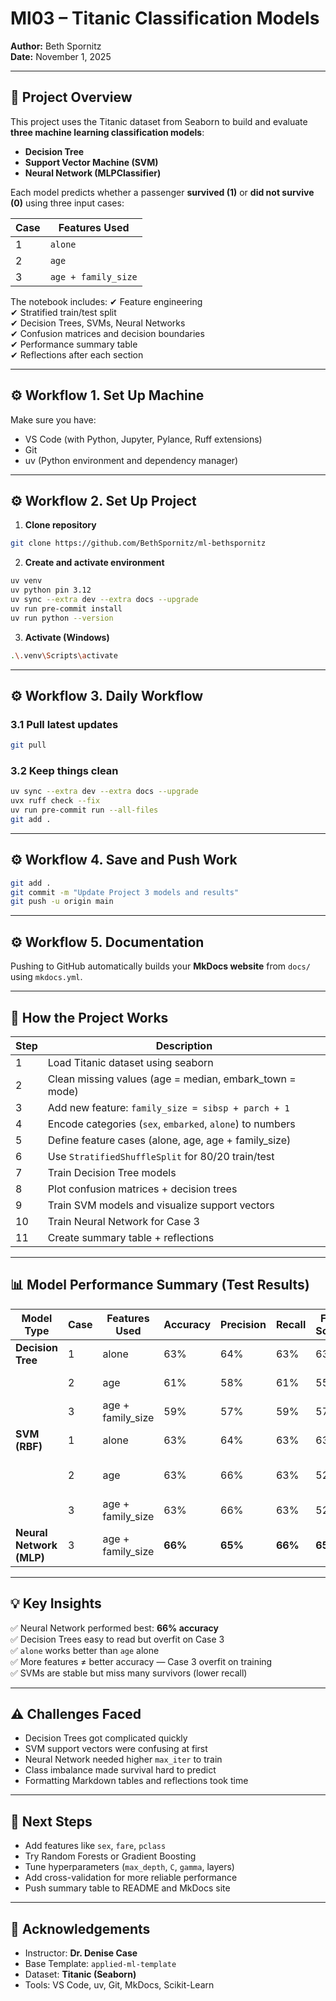 # Ml03 – Titanic Classification Models

**Author:** Beth Spornitz  
**Date:** November 1,  2025  

---

## 🎯 Project Overview

This project uses the Titanic dataset from Seaborn to build and evaluate **three machine learning classification models**:

- **Decision Tree**
- **Support Vector Machine (SVM)**
- **Neural Network (MLPClassifier)**

Each model predicts whether a passenger **survived (1)** or **did not survive (0)** using three input cases:

| Case | Features Used |
|------|----------------|
| 1    | `alone` |
| 2    | `age` |
| 3    | `age + family_size` |

The notebook includes:
✔ Feature engineering  
✔ Stratified train/test split  
✔ Decision Trees, SVMs, Neural Networks  
✔ Confusion matrices and decision boundaries  
✔ Performance summary table  
✔ Reflections after each section  

---

## ⚙️ Workflow 1. Set Up Machine

Make sure you have:

- VS Code (with Python, Jupyter, Pylance, Ruff extensions)
- Git  
- uv (Python environment and dependency manager)

---

## ⚙️ Workflow 2. Set Up Project

1. **Clone repository**
```bash
git clone https://github.com/BethSpornitz/ml-bethspornitz
```

2. **Create and activate environment**
```bash
uv venv
uv python pin 3.12
uv sync --extra dev --extra docs --upgrade
uv run pre-commit install
uv run python --version
```

3. **Activate (Windows)**
```bash
.\.venv\Scripts\activate
```

---

## ⚙️ Workflow 3. Daily Workflow

### 3.1 Pull latest updates
```bash
git pull
```

### 3.2 Keep things clean
```bash
uv sync --extra dev --extra docs --upgrade
uvx ruff check --fix
uv run pre-commit run --all-files
git add .
```

---

## ⚙️ Workflow 4. Save and Push Work

```bash
git add .
git commit -m "Update Project 3 models and results"
git push -u origin main
```

---

## ⚙️ Workflow 5. Documentation

Pushing to GitHub automatically builds your **MkDocs website** from `docs/` using `mkdocs.yml`.

---

## 🧩 How the Project Works

| Step | Description |
|------|-------------|
| 1 | Load Titanic dataset using seaborn |
| 2 | Clean missing values (age = median, embark_town = mode) |
| 3 | Add new feature: `family_size = sibsp + parch + 1` |
| 4 | Encode categories (`sex`, `embarked`, `alone`) to numbers |
| 5 | Define feature cases (alone, age, age + family_size) |
| 6 | Use `StratifiedShuffleSplit` for 80/20 train/test |
| 7 | Train Decision Tree models |
| 8 | Plot confusion matrices + decision trees |
| 9 | Train SVM models and visualize support vectors |
| 10 | Train Neural Network for Case 3 |
| 11 | Create summary table + reflections |

---

## 📊 Model Performance Summary (Test Results)

| Model Type | Case | Features Used | Accuracy | Precision | Recall | F1-Score | Notes |
|------------|------|----------------|----------|-----------|--------|----------|-------|
| **Decision Tree** | 1 | alone | 63% | 64% | 63% | 63% | Good balance |
| | 2 | age | 61% | 58% | 61% | 55% | Age alone weak |
| | 3 | age + family_size | 59% | 57% | 59% | 57% | Overfit (train=77%) |
| **SVM (RBF)** | 1 | alone | 63% | 64% | 63% | 63% | Similar to DT |
| | 2 | age | 63% | 66% | 63% | 52% | High precision, low recall |
| | 3 | age + family_size | 63% | 66% | 63% | 52% | Similar behavior |
| **Neural Network (MLP)** | 3 | age + family_size | **66%** | **65%** | **66%** | **65%** | Best overall |

---

## 💡 Key Insights

✅ Neural Network performed best: **66% accuracy**  
✅ Decision Trees easy to read but overfit on Case 3  
✅ `alone` works better than `age` alone  
✅ More features ≠ better accuracy — Case 3 overfit on training  
✅ SVMs are stable but miss many survivors (lower recall)

---

## ⚠️ Challenges Faced

- Decision Trees got complicated quickly  
- SVM support vectors were confusing at first  
- Neural Network needed higher `max_iter` to train  
- Class imbalance made survival hard to predict  
- Formatting Markdown tables and reflections took time  

---

## 🚀 Next Steps

- Add features like `sex`, `fare`, `pclass`  
- Try Random Forests or Gradient Boosting  
- Tune hyperparameters (`max_depth`, `C`, `gamma`, layers)  
- Add cross-validation for more reliable performance  
- Push summary table to README and MkDocs site  

---

## 🧾 Acknowledgements

- Instructor: **Dr. Denise Case**  
- Base Template: `applied-ml-template`  
- Dataset: **Titanic (Seaborn)**  
- Tools: VS Code, uv, Git, MkDocs, Scikit-Learn  


